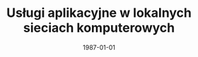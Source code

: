---
# Documentation: https://wowchemy.com/docs/managing-content/

title: Usługi aplikacyjne w lokalnych sieciach komputerowych
subtitle: ''
summary: ''
authors:
- Leszek Borzemski
- sas
tags: []
categories: []
date: '1987-01-01'
lastmod: 2022-10-07T05:44:33Z
featured: false
draft: false

# Featured image
# To use, add an image named `featured.jpg/png` to your page's folder.
# Focal points: Smart, Center, TopLeft, Top, TopRight, Left, Right, BottomLeft, Bottom, BottomRight.
image:
  caption: ''
  focal_point: ''
  preview_only: false

# Projects (optional).
#   Associate this post with one or more of your projects.
#   Simply enter your project's folder or file name without extension.
#   E.g. `projects = ["internal-project"]` references `content/project/deep-learning/index.md`.
#   Otherwise, set `projects = []`.
projects: []
publishDate: '2022-10-07T05:44:32.102320Z'
publication_types:
- '1'
abstract: ''
publication: '*X Szkoła Mikroprocesorowa. Zagadnienia komunikacji w systemach komputerowych.
  Lokalne sieci komputerowe, Łódź, 3-5 listopada 1987.*'
---